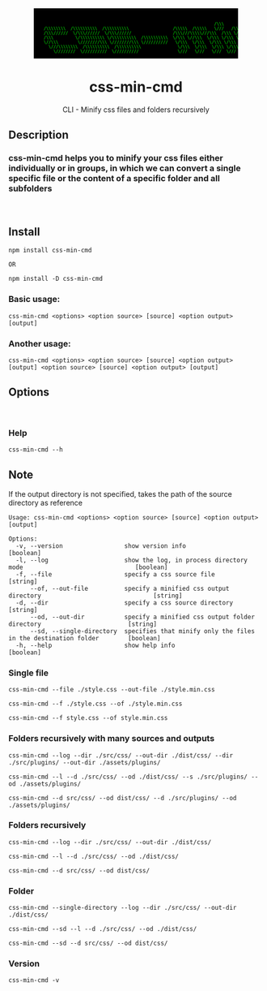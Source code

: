 <div style="text-align: center">

<pre style="color: #00ff00; background-color: black; font-size: 8px; width: 80%; margin-left: auto; margin-right: auto;" >
        
                                                                                                                                                    /\\\          
                                                                                                                                                    \/\\\         
                                                                          /\\\                                                                      \/\\\         
    /\\\\\\\\  /\\\\\\\\\\  /\\\\\\\\\\                  /\\\\\  /\\\\\   \///   /\\/\\\\\\                     /\\\\\\\\    /\\\\\  /\\\\\          \/\\\        
    /\\\//////  \/\\\//////  \/\\\//////                 /\\\///\\\\\///\\\  /\\\ \/\\\////\\\                  /\\\//////   /\\\///\\\\\///\\\   /\\\\\\\\\      
    /\\\         \/\\\\\\\\\\ \/\\\\\\\\\\  /\\\\\\\\\\  \/\\\ \//\\\  \/\\\ \/\\\ \/\\\  \//\\\  /\\\\\\\\\\\  /\\\         \/\\\ \//\\\  \/\\\  /\\\////\\\     
    \//\\\        \////////\\\ \////////\\\ \//////////   \/\\\  \/\\\  \/\\\ \/\\\ \/\\\   \/\\\ \///////////  \//\\\        \/\\\  \/\\\  \/\\\ \/\\\  \/\\\    
      \///\\\\\\\\  /\\\\\\\\\\  /\\\\\\\\\\               \/\\\  \/\\\  \/\\\ \/\\\ \/\\\   \/\\\                \///\\\\\\\\ \/\\\  \/\\\  \/\\\ \//\\\\\\\/\\  
        \////////  \//////////  \//////////                \///   \///   \///  \///  \///    \///                   \////////  \///   \///   \///   \///////\//   
        
</pre>


# css-min-cmd
CLI - Minify css files and folders recursively

</div>


## Description

### css-min-cmd helps you to minify your css files either individually or in groups, in which we can convert a single specific file or the content of a specific folder and all subfolders

<br />

## Install
```
npm install css-min-cmd

OR

npm install -D css-min-cmd
```

### Basic usage:

```
css-min-cmd <options> <option source> [source] <option output> [output]
```

### Another usage:

```
css-min-cmd <options> <option source> [source] <option output> [output] <option source> [source] <option output> [output]
```

## Options
<br />

### Help
```
css-min-cmd --h
```
## Note
If the output directory is not specified, takes the path of the source directory as reference

```
Usage: css-min-cmd <options> <option source> [source] <option output> [output]

Options:
  -v, --version                 show version info                                                     [boolean]
  -l, --log                     show the log, in process directory mode                               [boolean]
  -f, --file                    specify a css source file                                             [string]
      --of, --out-file          specify a minified css output directory                               [string]
  -d, --dir                     specify a css source directory                                        [string]
      --od, --out-dir           specify a minified css output folder directory                        [string]
      --sd, --single-directory  specifies that minify only the files in the destination folder        [boolean]
  -h, --help                    show help info                                                        [boolean]
```


### Single file
```
css-min-cmd --file ./style.css --out-file ./style.min.css

css-min-cmd --f ./style.css --of ./style.min.css

css-min-cmd --f style.css --of style.min.css
```

### Folders recursively with many sources and outputs
```
css-min-cmd --log --dir ./src/css/ --out-dir ./dist/css/ --dir ./src/plugins/ --out-dir ./assets/plugins/

css-min-cmd --l --d ./src/css/ --od ./dist/css/ --s ./src/plugins/ --od ./assets/plugins/

css-min-cmd --d src/css/ --od dist/css/ --d ./src/plugins/ --od ./assets/plugins/
```

### Folders recursively
```
css-min-cmd --log --dir ./src/css/ --out-dir ./dist/css/

css-min-cmd --l --d ./src/css/ --od ./dist/css/

css-min-cmd --d src/css/ --od dist/css/
```

### Folder
```
css-min-cmd --single-directory --log --dir ./src/css/ --out-dir ./dist/css/

css-min-cmd --sd --l --d ./src/css/ --od ./dist/css/

css-min-cmd --sd --d src/css/ --od dist/css/
```

### Version
```
css-min-cmd -v
```